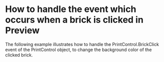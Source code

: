 # How to handle the event which occurs when a brick is clicked in Preview


<p>The following example illustrates how to handle the PrintControl.BrickClick event of the PrintControl object, to change the background color of the clicked brick.</p>

<br/>


